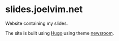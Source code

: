 # slides.joelvim.net

Website containing my slides.

The site is built using [Hugo](https://gohugo.io) using theme [newsroom](https://themes.gohugo.io/newsroom/).
